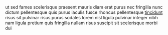 ut sed fames scelerisque praesent mauris diam erat purus nec fringilla nunc
dictum pellentesque quis purus iaculis fusce rhoncus pellentesque
[tincidunt](generated_webpages/nunc6.md) risus sit pulvinar risus purus sodales
lorem nisl ligula pulvinar integer nibh nam ligula pretium quis fringilla
nullam risus suscipit sit scelerisque morbi dui